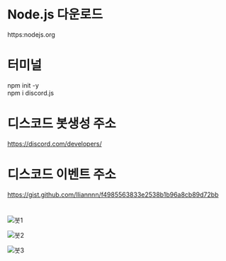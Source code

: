 # Node.js 다운로드
https:nodejs.org

# 터미널
npm init -y <br/>
npm i discord.js

# 디스코드 봇생성 주소 
https://discord.com/developers/
# 디스코드 이벤트 주소
https://gist.github.com/Iliannnn/f4985563833e2538b1b96a8cb89d72bb
#
![봇1](https://github.com/limseungchae/bot/assets/121989706/7803017b-d293-4dc6-8a59-81d3c8281180)

![봇2](https://github.com/limseungchae/bot/assets/121989706/279688d3-c408-47f2-a2fe-37c53e1e1be1)

![봇3](https://github.com/limseungchae/bot/assets/121989706/041cf9a3-9528-4ad7-9b56-35fb0bba071e)
